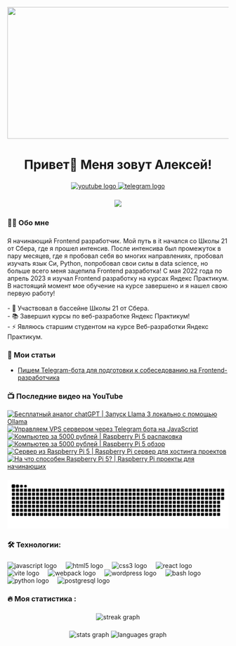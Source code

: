 <br clear="both">

<div align="center">
  <img height="300" width="600" src="https://user-images.githubusercontent.com/74038190/225813708-98b745f2-7d22-48cf-9150-083f1b00d6c9.gif"  />
</div>

###

<h1 align="center">Привет👋 Меня зовут Алексей!</h1>

###

<div align="center">
  <a href="https://www.youtube.com/@tehno.maniak" target="_blank">
    <img src="https://img.shields.io/static/v1?message=Youtube&logo=youtube&label=&color=FF0000&logoColor=white&labelColor=&style=for-the-badge" height="25" alt="youtube logo"  />
  </a>
  <a href="https://t.me/tehnomaniak07" target="_blank">
    <img src="https://img.shields.io/static/v1?message=Telegram&logo=telegram&label=&color=2CA5E0&logoColor=white&labelColor=&style=for-the-badge" height="25" alt="telegram logo"  />
  </a>
</div>

###

<div align="center">
  <img src="https://visitor-badge.laobi.icu/badge?page_id=filimonovalexey.filimonovalexey&"  />
</div>

###

<h3 align="left">👩‍💻  Обо мне</h3>

###

<p align="left">Я начинающий Frontend разработчик. Мой путь в it начался со Школы 21 от Сбера, где я прошел интенсив. После интенсива был промежуток в пару месяцев, где я пробовал себя во многих направлениях, пробовал изучать язык Си, Python, попробовал свои силы в data science, но больше всего меня зацепила Frontend разработка! С мая 2022 года по апрель 2023 я изучал Frontend разработку на курсах Яндекс Практикум. В настоящий момент мое обучение на курсе завершено и я нашел свою первую работу!<br><br>- 🔭 Участвовал в бассейне Школы 21 от Сбера.<br>- 📚 Завершил курсы по веб-разработке Яндекс Практикум!<br>- ⚡ Являюсь старшим студентом на курсе Веб-разработки Яндекс Практикум.</p>

###
<h3 align="left">📕 Мои статьи</h3>

- [Пишем Telegram-бота для подготовки к собеседованию на Frontend-разработчика](https://proglib.io/p/pishem-telegram-bota-dlya-podgotovki-k-sobesedovaniyu-na-frontend-razrabotchika-2024-05-29)

###

<h3 align="left">📺 Последние видео на YouTube</h3>

<!-- BEGIN YOUTUBE-CARDS -->
[![Бесплатный аналог chatGPT | Запуск Llama 3 локально с помощью Ollama](https://ytcards.demolab.com/?id=eLFIAzZ337U&title=%D0%91%D0%B5%D1%81%D0%BF%D0%BB%D0%B0%D1%82%D0%BD%D1%8B%D0%B9+%D0%B0%D0%BD%D0%B0%D0%BB%D0%BE%D0%B3+chatGPT+%7C+%D0%97%D0%B0%D0%BF%D1%83%D1%81%D0%BA+Llama+3+%D0%BB%D0%BE%D0%BA%D0%B0%D0%BB%D1%8C%D0%BD%D0%BE+%D1%81+%D0%BF%D0%BE%D0%BC%D0%BE%D1%89%D1%8C%D1%8E+Ollama&lang=en&timestamp=1720704627&background_color=%230d1117&title_color=%23ffffff&stats_color=%23dedede&max_title_lines=1&width=250&border_radius=5 "Бесплатный аналог chatGPT | Запуск Llama 3 локально с помощью Ollama")](https://www.youtube.com/watch?v=eLFIAzZ337U)
[![Управляем VPS сервером через Telegram бота на JavaScript](https://ytcards.demolab.com/?id=D3WymAprzNc&title=%D0%A3%D0%BF%D1%80%D0%B0%D0%B2%D0%BB%D1%8F%D0%B5%D0%BC+VPS+%D1%81%D0%B5%D1%80%D0%B2%D0%B5%D1%80%D0%BE%D0%BC+%D1%87%D0%B5%D1%80%D0%B5%D0%B7+Telegram+%D0%B1%D0%BE%D1%82%D0%B0+%D0%BD%D0%B0+JavaScript&lang=en&timestamp=1720681206&background_color=%230d1117&title_color=%23ffffff&stats_color=%23dedede&max_title_lines=1&width=250&border_radius=5 "Управляем VPS сервером через Telegram бота на JavaScript")](https://www.youtube.com/watch?v=D3WymAprzNc)
[![Компьютер за 5000 рублей | Raspberry Pi 5 распаковка](https://ytcards.demolab.com/?id=QEA-Z3i62ZQ&title=%D0%9A%D0%BE%D0%BC%D0%BF%D1%8C%D1%8E%D1%82%D0%B5%D1%80+%D0%B7%D0%B0+5000+%D1%80%D1%83%D0%B1%D0%BB%D0%B5%D0%B9+%7C+Raspberry+Pi+5+%D1%80%D0%B0%D1%81%D0%BF%D0%B0%D0%BA%D0%BE%D0%B2%D0%BA%D0%B0&lang=en&timestamp=1720620022&background_color=%230d1117&title_color=%23ffffff&stats_color=%23dedede&max_title_lines=1&width=250&border_radius=5 "Компьютер за 5000 рублей | Raspberry Pi 5 распаковка")](https://www.youtube.com/watch?v=QEA-Z3i62ZQ)
[![Компьютер за 5000 рублей | Raspberry Pi 5 обзор](https://ytcards.demolab.com/?id=eByhs8_DTeM&title=%D0%9A%D0%BE%D0%BC%D0%BF%D1%8C%D1%8E%D1%82%D0%B5%D1%80+%D0%B7%D0%B0+5000+%D1%80%D1%83%D0%B1%D0%BB%D0%B5%D0%B9+%7C+Raspberry+Pi+5+%D0%BE%D0%B1%D0%B7%D0%BE%D1%80&lang=en&timestamp=1720594822&background_color=%230d1117&title_color=%23ffffff&stats_color=%23dedede&max_title_lines=1&width=250&border_radius=5 "Компьютер за 5000 рублей | Raspberry Pi 5 обзор")](https://www.youtube.com/watch?v=eByhs8_DTeM)
[![Сервер из Raspberry Pi 5 | Raspberry Pi сервер для хостинга проектов](https://ytcards.demolab.com/?id=6kTGyvvajFA&title=%D0%A1%D0%B5%D1%80%D0%B2%D0%B5%D1%80+%D0%B8%D0%B7+Raspberry+Pi+5+%7C+Raspberry+Pi+%D1%81%D0%B5%D1%80%D0%B2%D0%B5%D1%80+%D0%B4%D0%BB%D1%8F+%D1%85%D0%BE%D1%81%D1%82%D0%B8%D0%BD%D0%B3%D0%B0+%D0%BF%D1%80%D0%BE%D0%B5%D0%BA%D1%82%D0%BE%D0%B2&lang=en&timestamp=1720528110&background_color=%230d1117&title_color=%23ffffff&stats_color=%23dedede&max_title_lines=1&width=250&border_radius=5 "Сервер из Raspberry Pi 5 | Raspberry Pi сервер для хостинга проектов")](https://www.youtube.com/watch?v=6kTGyvvajFA)
[![На что способен Raspberry Pi 5? | Raspberry Pi проекты для начинающих](https://ytcards.demolab.com/?id=6TOi5UsZ5tQ&title=%D0%9D%D0%B0+%D1%87%D1%82%D0%BE+%D1%81%D0%BF%D0%BE%D1%81%D0%BE%D0%B1%D0%B5%D0%BD+Raspberry+Pi+5%3F+%7C+Raspberry+Pi+%D0%BF%D1%80%D0%BE%D0%B5%D0%BA%D1%82%D1%8B+%D0%B4%D0%BB%D1%8F+%D0%BD%D0%B0%D1%87%D0%B8%D0%BD%D0%B0%D1%8E%D1%89%D0%B8%D1%85&lang=en&timestamp=1720498205&background_color=%230d1117&title_color=%23ffffff&stats_color=%23dedede&max_title_lines=1&width=250&border_radius=5 "На что способен Raspberry Pi 5? | Raspberry Pi проекты для начинающих")](https://www.youtube.com/watch?v=6TOi5UsZ5tQ)
<!-- END YOUTUBE-CARDS -->

###

<p align="center">
 <img width="600" src="assets/github-snake.svg" alt="snake"/>
</p>

###

<h3 align="left">🛠 Технологии:</h3>

###

<div align="left">
  <img src="https://cdn.jsdelivr.net/gh/devicons/devicon/icons/javascript/javascript-original.svg" height="40" alt="javascript logo"  />
  <img width="12" />
  <img src="https://cdn.jsdelivr.net/gh/devicons/devicon/icons/html5/html5-original.svg" height="40" alt="html5 logo"  />
  <img width="12" />
  <img src="https://cdn.jsdelivr.net/gh/devicons/devicon/icons/css3/css3-original.svg" height="40" alt="css3 logo"  />
  <img width="12" />
  <img src="https://cdn.jsdelivr.net/gh/devicons/devicon/icons/react/react-original.svg" height="40" alt="react logo"  />
  <img width="12" />
  <img src="https://skillicons.dev/icons?i=vite" height="40" alt="vite logo"  />
  <img width="12" />
  <img src="https://cdn.simpleicons.org/webpack/8DD6F9" height="40" alt="webpack logo"  />
  <img width="12" />
  <img src="https://skillicons.dev/icons?i=wordpress" height="40" alt="wordpress logo"  />
  <img width="12" />
  <img src="https://cdn.simpleicons.org/gnubash/4EAA25" height="40" alt="bash logo"  />
  <img width="12" />
  <img src="https://skillicons.dev/icons?i=py" height="40" alt="python logo"  />
  <img width="12" />
  <img src="https://skillicons.dev/icons?i=postgres" height="40" alt="postgresql logo"  />
</div>

###

<h3 align="left">🔥   Моя статистика :</h3>

###

<div align="center">
  <img src="https://streak-stats.demolab.com?user=filimonovalexey&locale=en&mode=daily&theme=dark&hide_border=false&border_radius=5&order=3" height="220" alt="streak graph"  />
</div>

###

<div align="center">
  <img src="https://github-readme-stats.vercel.app/api?username=filimonovalexey&hide_title=false&hide_rank=false&show_icons=true&include_all_commits=true&count_private=true&disable_animations=false&theme=dracula&locale=en&hide_border=false&order=1" height="150" alt="stats graph"  />
  <img src="https://github-readme-stats.vercel.app/api/top-langs?username=filimonovalexey&locale=en&hide_title=false&layout=compact&card_width=320&langs_count=5&theme=dracula&hide_border=false&order=2" height="150" alt="languages graph"  />
</div>

###